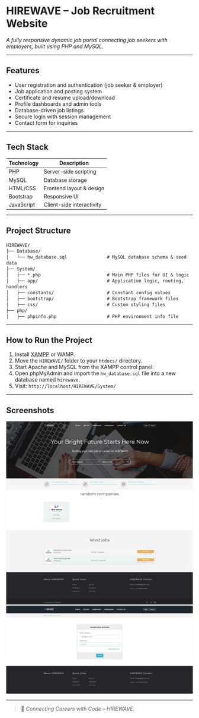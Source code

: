 #  HIREWAVE – Job Recruitment Website

_A fully responsive dynamic job portal connecting job seekers with employers, built using PHP and MySQL._

---

##  Features

- User registration and authentication (job seeker & employer)
- Job application and posting system
- Certificate and resume upload/download
- Profile dashboards and admin tools
- Database-driven job listings
- Secure login with session management
- Contact form for inquiries

---

##  Tech Stack

| Technology  | Description              |
|-------------|--------------------------|
| PHP         | Server-side scripting    |
| MySQL       | Database storage         |
| HTML/CSS    | Frontend layout & design |
| Bootstrap   | Responsive UI            |
| JavaScript  | Client-side interactivity|

---

##  Project Structure

```
HIREWAVE/
├── Database/
│   └── hw_database.sql               # MySQL database schema & seed data
├── System/
│   ├── *.php                         # Main PHP files for UI & logic
│   ├── app/                          # Application logic, routing, handlers
│   ├── constants/                    # Constant config values
│   ├── bootstrap/                    # Bootstrap framework files
│   ├── css/                          # Custom styling files
├── php/
│   ├── phpinfo.php                   # PHP environment info file
```


---

##  How to Run the Project

1. Install [XAMPP](https://www.apachefriends.org/) or WAMP.
2. Move the `HIREWAVE/` folder to your `htdocs/` directory.
3. Start Apache and MySQL from the XAMPP control panel.
4. Open phpMyAdmin and import the `hw_database.sql` file into a new database named `hirewave`.
5. Visit: `http://localhost/HIREWAVE/System/`

---

##  Screenshots

![Home Page](screenshots/1_2_3.jpeg)
![Login Page](screenshots/lp.png)

---

> 💬 *Connecting Careers with Code – HIREWAVE.*





